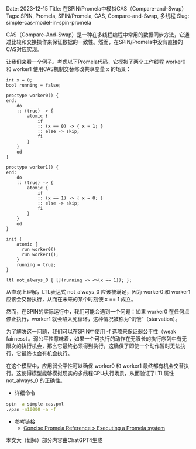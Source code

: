 Date: 2023-12-15
Title: 在SPIN/Promela中模拟CAS（Compare-and-Swap）
Tags: SPIN, Promela, SPIN/Promela, CAS, Compare-and-Swap, 多线程
Slug: simple-cas-model-in-spin-promela
 

CAS（Compare-And-Swap）是一种在多线程编程中常用的数据同步方法，它通过比较和交换操作来保证数据的一致性。然而，在SPIN/Promela中没有直接的CAS对应实现。

让我们来看一个例子。考虑以下Promela代码，它模拟了两个工作线程 worker0 和 worker1 使用CAS机制交替修改共享变量 x 的场景：

```promela
int x = 0;
bool running = false;

proctype worker0() {
end:
    do
    :: (true) -> {
        atomic {
            if
            :: (x == 0) -> { x = 1; }
            :: else -> skip;
            fi
        }
    }
    od
}

proctype worker1() {
end:
    do
    :: (true) -> {
        atomic {
            if
            :: (x == 1) -> { x = 0; }
            :: else -> skip;
            fi
        }
    }
    od
}

init {
    atomic {
      run worker0()
      run worker1();
    }
    running = true;
}

ltl not_always_0 { [](running -> <>(x == 1)); };
```


从直观上理解，LTL表达式 not_always_0 应该被满足，因为 worker0 和 worker1 应该会交替执行，从而在未来的某个时刻使 x == 1 成立。

然而，在SPIN的实际运行中，我们可能会遇到一个问题：如果 worker0 在任何点停止执行，worker1 就会陷入死循环，这种情况被称为“饥饿”（starvation）。

为了解决这一问题，我们可以在SPIN中使用 -f 选项来保证弱公平性（weak fairness）。弱公平性意味着，如果一个可执行的动作在无限长的执行序列中有无限次的执行机会，那么它最终必须得到执行。这确保了即使一个动作暂时无法执行，它最终也会有机会执行。

在这个模型中，应用弱公平性可以确保 worker0 和 worker1 最终都有机会交替执行。这使得模型能够模拟现实的多线程CPU执行场景，从而验证了LTL属性 not_always_0 的正确性。

* 详细命令
```bash
spin -a simple-cas.pml
./pan -m10000 -a -f
```

* 参考链接
  * [Concise Promela Reference > Executing a Promela system](https://spinroot.com/spin/Man/Quick.html)

<div class="alert alert-info" role="alert">本文大（划掉）部分内容由ChatGPT4生成</div>
